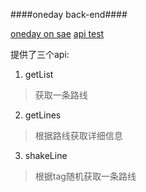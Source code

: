 ####oneday back-end####

[oneday on sae](http://oneday67.sinaapp.com)
[api test](http://oneday67.sinaapp.com/project/oneday)

提供了三个api:
  1. getList
> 获取一条路线
  2. getLines
> 根据路线获取详细信息
  3. shakeLine
> 根据tag随机获取一条路线
